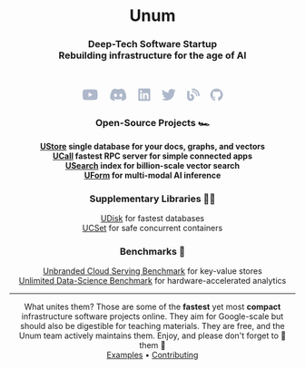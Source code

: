 <h1 align="center">Unum</h1>
<h3 align="center">
Deep-Tech Software Startup<br/>
Rebuilding infrastructure for the age of AI
</h3>
<br/>

<p align="center">
<a href="https://www.youtube.com/watch?v=ybWeUf_hC7o"><img height="25" src="https://github.com/unum-cloud/.github/raw/main/assets/youtube.svg" alt="Youtube"></a>
&nbsp;&nbsp;&nbsp;
<a href="https://discord.gg/4mxGrenbNt"><img height="25" src="https://github.com/unum-cloud/.github/raw/main/assets/discord.svg" alt="Discord"></a>
&nbsp;&nbsp;&nbsp;
<a href="https://www.linkedin.com/company/unum-cloud/"><img height="25" src="https://github.com/unum-cloud/.github/raw/main/assets/linkedin.svg" alt="LinkedIn"></a>
&nbsp;&nbsp;&nbsp;
<a href="https://twitter.com/unum_cloud"><img height="25" src="https://github.com/unum-cloud/.github/raw/main/assets/twitter.svg" alt="Twitter"></a>
&nbsp;&nbsp;&nbsp;
<a href="https://unum.cloud/blog"><img height="25" src="https://github.com/unum-cloud/.github/raw/main/assets/blog.svg" alt="Blog"></a>
&nbsp;&nbsp;&nbsp;
<a href="https://github.com/unum-cloud/ukv"><img height="25" src="https://github.com/unum-cloud/.github/raw/main/assets/github.svg" alt="GitHub"></a>
</p>

<h3 align="center">Open-Source Projects 🏎️</h3>

<b> 
<p align="center">
<a href="https://github.com/unum-cloud/ustore">UStore</a> single database for your docs, graphs, and vectors<br/>
<a href="https://github.com/unum-cloud/ucall">UCall</a> fastest RPC server for simple connected apps<br/>
<a href="https://github.com/unum-cloud/usearch">USearch</a> index for billion-scale vector search<br/>
<a href="https://github.com/unum-cloud/uform">UForm</a> for multi-modal AI inference<br/>
</p>
</b>

<h3 align="center">Supplementary Libraries 👩‍💻</h3>

<p align="center">
<a href="https://github.com/unum-cloud/udisk">UDisk</a> for fastest databases<br/>
<a href="https://github.com/unum-cloud/ucset">UCSet</a> for safe concurrent containers<br/>
</p>

<h3 align="center">Benchmarks 🍿</h3>

<p align="center">
<a href="https://github.com/unum-cloud/ucsb">Unbranded Cloud Serving Benchmark</a> for key-value stores<br/>
<a href="https://github.com/unum-cloud/udsb">Unlimited Data-Science Benchmark</a> for hardware-accelerated analytics<br/>
</p>


<hr>
<div align="center">
What unites them?
Those are some of the <b>fastest</b> yet most <b>compact</b> infrastructure software projects online.
They aim for Google-scale but should also be digestible for teaching materials.
They are free, and the Unum team actively maintains them.
Enjoy, and please don't forget to 🌟 them 🤗
</div>
<div align="center">
<a href="https://github.com/unum-cloud/examples">Examples</a>
•
<a href="https://github.com/unum-cloud/awesome/blob/main/Workflow.md">Contributing</a>
</div>
